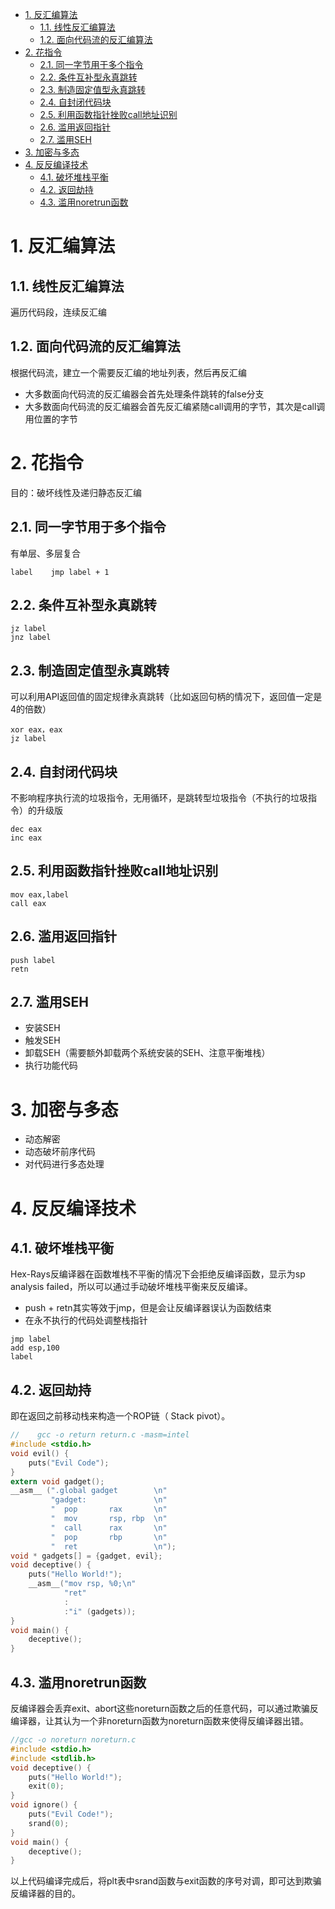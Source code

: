 <!-- TOC -->

- [1. 反汇编算法](#1-反汇编算法)
    - [1.1. 线性反汇编算法](#11-线性反汇编算法)
    - [1.2. 面向代码流的反汇编算法](#12-面向代码流的反汇编算法)
- [2. 花指令](#2-花指令)
    - [2.1. 同一字节用于多个指令](#21-同一字节用于多个指令)
    - [2.2. 条件互补型永真跳转](#22-条件互补型永真跳转)
    - [2.3. 制造固定值型永真跳转](#23-制造固定值型永真跳转)
    - [2.4. 自封闭代码块](#24-自封闭代码块)
    - [2.5. 利用函数指针挫败call地址识别](#25-利用函数指针挫败call地址识别)
    - [2.6. 滥用返回指针](#26-滥用返回指针)
    - [2.7. 滥用SEH](#27-滥用seh)
- [3. 加密与多态](#3-加密与多态)
- [4. 反反编译技术](#4-反反编译技术)
    - [4.1. 破坏堆栈平衡](#41-破坏堆栈平衡)
    - [4.2. 返回劫持](#42-返回劫持)
    - [4.3. 滥用noretrun函数](#43-滥用noretrun函数)

<!-- /TOC -->
# 1. 反汇编算法
## 1.1. 线性反汇编算法
遍历代码段，连续反汇编
## 1.2. 面向代码流的反汇编算法
根据代码流，建立一个需要反汇编的地址列表，然后再反汇编
* 大多数面向代码流的反汇编器会首先处理条件跳转的false分支
* 大多数面向代码流的反汇编器会首先反汇编紧随call调用的字节，其次是call调用位置的字节

# 2. 花指令
目的：破坏线性及递归静态反汇编
## 2.1. 同一字节用于多个指令
有单层、多层复合
```x86asm
label    jmp label + 1
```
## 2.2. 条件互补型永真跳转
```x86asm
jz label
jnz label
```
## 2.3. 制造固定值型永真跳转
可以利用API返回值的固定规律永真跳转（比如返回句柄的情况下，返回值一定是4的倍数）
```x86asm
xor eax，eax
jz label
```
## 2.4. 自封闭代码块
不影响程序执行流的垃圾指令，无用循环，是跳转型垃圾指令（不执行的垃圾指令）的升级版
```x86asm
dec eax
inc eax
```
## 2.5. 利用函数指针挫败call地址识别
```x86asm
mov eax,label
call eax
```
## 2.6. 滥用返回指针
```x86asm
push label
retn
```
## 2.7. 滥用SEH
* 安装SEH
* 触发SEH
* 卸载SEH（需要额外卸载两个系统安装的SEH、注意平衡堆栈）
* 执行功能代码

# 3. 加密与多态
* 动态解密
* 动态破坏前序代码
* 对代码进行多态处理

# 4. 反反编译技术
## 4.1. 破坏堆栈平衡
Hex-Rays反编译器在函数堆栈不平衡的情况下会拒绝反编译函数，显示为sp analysis failed，所以可以通过手动破坏堆栈平衡来反反编译。
* push + retn其实等效于jmp，但是会让反编译器误认为函数结束
* 在永不执行的代码处调整栈指针

```x86asm
jmp label
add esp,100
label
```
## 4.2. 返回劫持
即在返回之前移动栈来构造一个ROP链（ Stack pivot）。
```c
//    gcc -o return return.c -masm=intel
#include <stdio.h>
void evil() {
    puts("Evil Code");
}
extern void gadget();
__asm__ (".global gadget        \n"
         "gadget:               \n"
         "  pop       rax       \n"
         "  mov       rsp, rbp  \n"
         "  call      rax       \n"
         "  pop       rbp       \n"
         "  ret                 \n");
void * gadgets[] = {gadget, evil};
void deceptive() {
    puts("Hello World!");
    __asm__("mov rsp, %0;\n"
            "ret"
            :
            :"i" (gadgets));
}
void main() {
    deceptive();
}
```
## 4.3. 滥用noretrun函数
反编译器会丢弃exit、abort这些noreturn函数之后的任意代码，可以通过欺骗反编译器，让其认为一个非noreturn函数为noreturn函数来使得反编译器出错。
```c
//gcc -o noreturn noreturn.c
#include <stdio.h>
#include <stdlib.h>
void deceptive() {
    puts("Hello World!");
    exit(0);
}
void ignore() {
    puts("Evil Code!");
    srand(0);
}
void main() {
    deceptive();
}
```
以上代码编译完成后，将plt表中srand函数与exit函数的序号对调，即可达到欺骗反编译器的目的。

